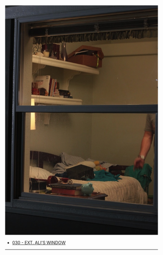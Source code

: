 ![window][]

* [030 - EXT. ALI'S WINDOW](030-EXT.AlisWindow.md)

----

[window]: images/AlisRoom.JPG